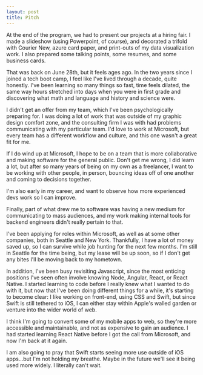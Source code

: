 ```yaml
---
layout: post
title: Pitch
---
```


At the end of the program, we had to present our projects at a hiring fair. I made a slideshow (using Powerpoint, of course), and decorated a trifold with Courier New, azure card paper, and print-outs of my data visualization work. I also prepared some talking points, some resumes, and some business cards.

That was back on June 28th, but it feels ages ago. In the two years since I joined a tech boot camp, I feel like I've lived through a decade, quite honestly. I've been learning so many things so fast, time feels dilated, the same way hours stretched into days when you were in first grade and discovering what math and language and history and science were.

I didn't get an offer from my team, which I've been psychologically preparing for. I was doing a lot of work that was outside of my graphic design comfort zone, and the consulting firm I was with had problems communicating with my particular team. I'd love to work at Microsoft, but every team has a different workflow and culture, and this one wasn't a great fit for me. 

If I do wind up at Microsoft, I hope to be on a team that is more collaborative and making software for the general public. Don't get me wrong, I did learn a lot, but after so many years of being on my own as a freelancer, I want to be working with other people, in person, bouncing ideas off of one another and coming to decisions together. 

I'm also early in my career, and want to observe how more experienced devs work so I can improve. 

Finally, part of what drew me to software was having a new medium for communicating to mass audiences, and my work making internal tools for backend engineers didn't really pertain to that.

I've been applying for roles within Microsoft, as well as at some other companies, both in Seattle and New York. Thankfully, I have a lot of money saved up, so I can survive while job hunting for the next few months. I'm still in Seattle for the time being, but my lease will be up soon, so if I don't get any bites I'll be moving back to my hometown.

In addition, I've been busy revisiting Javascript, since the most enticing positions I've seen often involve knowing Node, Angular, React, or React Native. I started learning to code before I really knew what I wanted to do with it, but now that I've been doing different things for a while, it's starting to become clear: I like working on front-end, using CSS and Swift, but since Swift is still tethered to iOS, I can either stay within Apple's walled garden or venture into the wider world of web. 

I think I'm going to convert some of my mobile apps to web, so they're more accessible and maintainable, and not as expensive to gain an audience. I had started learning React Native before I got the call from Microsoft, and now I'm back at it again.

I am also going to pray that Swift starts seeing more use outside of iOS apps...but I'm not holding my breathe. Maybe in the future we'll see it being used more widely. I literally can't wait.
